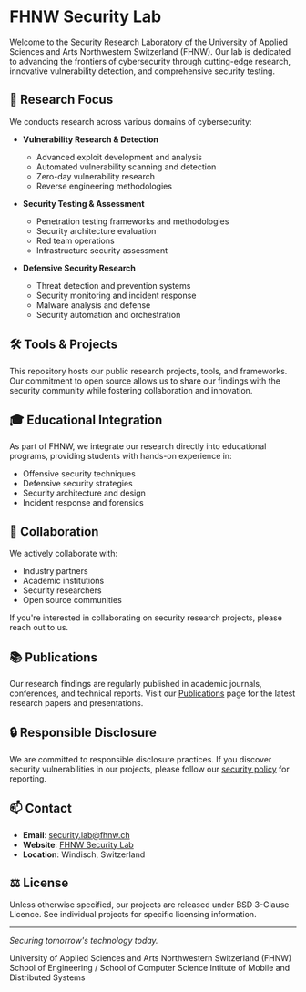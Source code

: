# FHNW Security Lab

Welcome to the Security Research Laboratory of the University of Applied Sciences and Arts Northwestern Switzerland (FHNW). Our lab is dedicated to advancing the frontiers of cybersecurity through cutting-edge research, innovative vulnerability detection, and comprehensive security testing.

## 🔬 Research Focus

We conducts research across various domains of cybersecurity:

- **Vulnerability Research & Detection**
  - Advanced exploit development and analysis
  - Automated vulnerability scanning and detection
  - Zero-day vulnerability research
  - Reverse engineering methodologies

- **Security Testing & Assessment**
  - Penetration testing frameworks and methodologies
  - Security architecture evaluation
  - Red team operations
  - Infrastructure security assessment

- **Defensive Security Research**
  - Threat detection and prevention systems
  - Security monitoring and incident response
  - Malware analysis and defense
  - Security automation and orchestration

## 🛠️ Tools & Projects

This repository hosts our public research projects, tools, and frameworks. Our commitment to open source allows us to share our findings with the security community while fostering collaboration and innovation.

## 🎓 Educational Integration

As part of FHNW, we integrate our research directly into educational programs, providing students with hands-on experience in:
- Offensive security techniques
- Defensive security strategies
- Security architecture and design
- Incident response and forensics

## 🤝 Collaboration

We actively collaborate with:
- Industry partners
- Academic institutions
- Security researchers
- Open source communities

If you're interested in collaborating on security research projects, please reach out to us.

## 📚 Publications

Our research findings are regularly published in academic journals, conferences, and technical reports. Visit our [Publications](../Publications/publications.md) page for the latest research papers and presentations.

## 🔒 Responsible Disclosure

We are committed to responsible disclosure practices. If you discover security vulnerabilities in our projects, please follow our [security policy](link-to-security-policy) for reporting.

## 📫 Contact

- **Email**: security.lab@fhnw.ch
- **Website**: [FHNW Security Lab]([https://www.fhnw.ch](https://www.fhnw.ch/en/about-fhnw/schools/school-of-engineering/institutes/institute-of-mobile-and-distributed-systems))
- **Location**: Windisch, Switzerland

## ⚖️ License

Unless otherwise specified, our projects are released under BSD 3-Clause Licence. See individual projects for specific licensing information.

---

*Securing tomorrow's technology today.*

University of Applied Sciences and Arts Northwestern Switzerland (FHNW)  
School of Engineering / School of Computer Science
Intitute of Mobile and Distributed Systems
